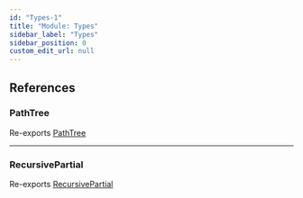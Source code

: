 ```yaml
---
id: "Types-1"
title: "Module: Types"
sidebar_label: "Types"
sidebar_position: 0
custom_edit_url: null
---
```


## References

### PathTree

Re-exports [PathTree](Types_PathTree.md#pathtree)

___

### RecursivePartial

Re-exports [RecursivePartial](Types_RecursivePartial.md#recursivepartial)
